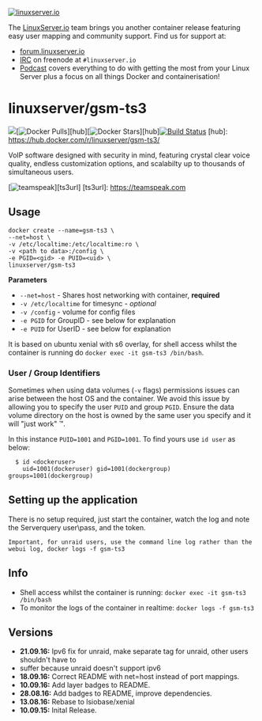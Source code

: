 [linuxserverurl]: https://linuxserver.io
[forumurl]: https://forum.linuxserver.io
[ircurl]: https://www.linuxserver.io/index.php/irc/
[podcasturl]: https://www.linuxserver.io/index.php/category/podcast/

[![linuxserver.io](https://www.linuxserver.io/wp-content/uploads/2015/06/linuxserver_medium.png)][linuxserverurl]

The [LinuxServer.io][linuxserverurl] team brings you another container release featuring easy user mapping and community support. Find us for support at:
* [forum.linuxserver.io][forumurl]
* [IRC][ircurl] on freenode at `#linuxserver.io`
* [Podcast][podcasturl] covers everything to do with getting the most from your Linux Server plus a focus on all things Docker and containerisation!

# linuxserver/gsm-ts3
[![](https://images.microbadger.com/badges/image/linuxserver/gsm-ts3.svg)](http://microbadger.com/images/linuxserver/gsm-ts3 "Get your own image badge on microbadger.com")[![Docker Pulls](https://img.shields.io/docker/pulls/linuxserver/gsm-ts3.svg)][hub][![Docker Stars](https://img.shields.io/docker/stars/linuxserver/gsm-ts3.svg)][hub][![Build Status](http://jenkins.linuxserver.io:8080/buildStatus/icon?job=Dockers/LinuxServer.io/linuxserver-teamspeak)](http://jenkins.linuxserver.io:8080/job/Dockers/job/LinuxServer.io/job/linuxserver-teamspeak/)
[hub]: https://hub.docker.com/r/linuxserver/gsm-ts3/

VoIP software designed with security in mind, featuring crystal clear voice quality, endless customization options, and scalabilty up to thousands of simultaneous users.

[![teamspeak](https://teamspeak.com/assets/logos/teamspeak.svg)][ts3url]
[ts3url]: https://teamspeak.com

## Usage

```
docker create --name=gsm-ts3 \
--net=host \
-v /etc/localtime:/etc/localtime:ro \
-v <path to data>:/config \
-e PGID=<gid> -e PUID=<uid> \
linuxserver/gsm-ts3
```

**Parameters**
* `--net=host` - Shares host networking with container, **required**
* `-v /etc/localtime` for timesync - *optional*
* `-v /config` - volume for config files
* `-e PGID` for GroupID - see below for explanation
* `-e PUID` for UserID - see below for explanation

It is based on ubuntu xenial with s6 overlay, for shell access whilst the container is running do `docker exec -it gsm-ts3 /bin/bash`.

### User / Group Identifiers

Sometimes when using data volumes (`-v` flags) permissions issues can arise between the host OS and the container. We avoid this issue by allowing you to specify the user `PUID` and group `PGID`. Ensure the data volume directory on the host is owned by the same user you specify and it will "just work" ™.

In this instance `PUID=1001` and `PGID=1001`. To find yours use `id user` as below:

```
  $ id <dockeruser>
    uid=1001(dockeruser) gid=1001(dockergroup) groups=1001(dockergroup)
```

## Setting up the application 

There is no setup required, just start the container, watch the log and note the Serverquery user\pass, and the token.

`Important, for unraid users, use the command line log rather than the webui log, docker logs -f gsm-ts3`


## Info

* Shell access whilst the container is running: `docker exec -it gsm-ts3 /bin/bash`
* To monitor the logs of the container in realtime: `docker logs -f gsm-ts3`

## Versions

+ **21.09.16:** Ipv6 fix for unraid, make separate tag for unraid, other users shouldn't have to
+ suffer because unraid doesn't support ipv6
+ **18.09.16:** Correct README with net=host instead of port mappings.
+ **10.09.16:** Add layer badges to README.
+ **28.08.16:** Add badges to README, improve dependencies.
+ **13.08.16:** Rebase to lsiobase/xenial
+ **10.09.15:** Inital Release.
